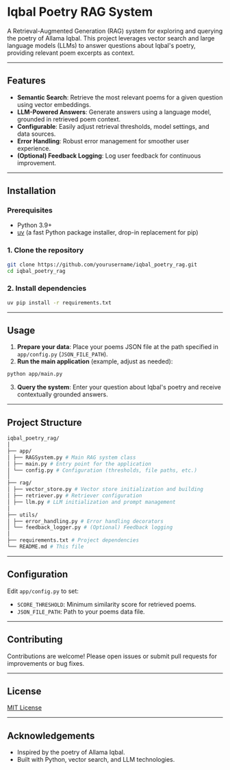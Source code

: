 # Iqbal Poetry RAG System

A Retrieval-Augmented Generation (RAG) system for exploring and querying the poetry of Allama Iqbal. This project leverages vector search and large language models (LLMs) to answer questions about Iqbal's poetry, providing relevant poem excerpts as context.

---

## Features

- **Semantic Search**: Retrieve the most relevant poems for a given question using vector embeddings.
- **LLM-Powered Answers**: Generate answers using a language model, grounded in retrieved poem context.
- **Configurable**: Easily adjust retrieval thresholds, model settings, and data sources.
- **Error Handling**: Robust error management for smoother user experience.
- **(Optional) Feedback Logging**: Log user feedback for continuous improvement.

---

## Installation

### Prerequisites

- Python 3.9+
- [uv](https://github.com/astral-sh/uv) (a fast Python package installer, drop-in replacement for pip)

### 1. Clone the repository

```bash
git clone https://github.com/yourusername/iqbal_poetry_rag.git
cd iqbal_poetry_rag
```

### 2. Install dependencies

```bash
uv pip install -r requirements.txt
```

---

## Usage

1. **Prepare your data**: Place your poems JSON file at the path specified in `app/config.py` (`JSON_FILE_PATH`).
2. **Run the main application** (example, adjust as needed):

```bash
python app/main.py
```

3. **Query the system**: Enter your question about Iqbal's poetry and receive contextually grounded answers.

---

## Project Structure

```bash
iqbal_poetry_rag/
│
├── app/
│ ├── RAGSystem.py # Main RAG system class
│ ├── main.py # Entry point for the application
│ └── config.py # Configuration (thresholds, file paths, etc.)
│
├── rag/
│ ├── vector_store.py # Vector store initialization and building
│ ├── retriever.py # Retriever configuration
│ ├── llm.py # LLM initialization and prompt management
│
├── utils/
│ ├── error_handling.py # Error handling decorators
│ └── feedback_logger.py # (Optional) Feedback logging
│
├── requirements.txt # Project dependencies
└── README.md # This file
```

---

## Configuration

Edit `app/config.py` to set:

- `SCORE_THRESHOLD`: Minimum similarity score for retrieved poems.
- `JSON_FILE_PATH`: Path to your poems data file.

---

## Contributing

Contributions are welcome! Please open issues or submit pull requests for improvements or bug fixes.

---

## License

[MIT License](LICENSE)

---

## Acknowledgements

- Inspired by the poetry of Allama Iqbal.
- Built with Python, vector search, and LLM technologies.